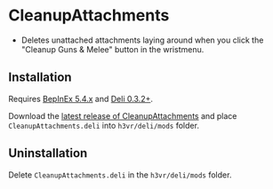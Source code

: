 # CleanupAttachments
- Deletes unattached attachments laying around when you click the "Cleanup Guns & Melee" button in the wristmenu.

## Installation
Requires [BepInEx 5.4.x](https://github.com/BepInEx/BepInEx/releases/latest) and [Deli 0.3.2+](https://github.com/Deli-Collective/Deli/releases).

Download the [latest release of CleanupAttachments](https://github.com/Maiq-The-Dude/CleanupAttachments/releases/latest) and place `CleanupAttachments.deli` into `h3vr/deli/mods` folder.

## Uninstallation
Delete `CleanupAttachments.deli` in the `h3vr/deli/mods` folder.
